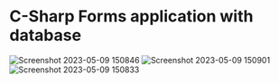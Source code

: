 # C-Sharp Forms application with database 


![Screenshot 2023-05-09 150846](https://github.com/Roger-ODonnell/Csharp-GUI-Lesson/assets/71945647/0d0231e9-ec96-46ed-8959-8f002410fb52)
![Screenshot 2023-05-09 150901](https://github.com/Roger-ODonnell/Csharp-GUI-Lesson/assets/71945647/bca86e0a-0cbc-4ec2-8a9f-f401ee14c368)
![Screenshot 2023-05-09 150833](https://github.com/Roger-ODonnell/Csharp-GUI-Lesson/assets/71945647/ee71b55a-d912-482b-a470-34534ef1ff29)
